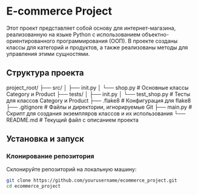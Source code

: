 # E-commerce Project

Этот проект представляет собой основу для интернет-магазина, реализованную на языке Python с использованием объектно-ориентированного программирования (ООП). В проекте созданы классы для категорий и продуктов, а также реализованы методы для управления этими сущностями.

## Структура проекта

project_root/
├── src/
│ ├── init.py
│ └── shop.py # Основные классы Category и Product
├── tests/
│ ├── init.py
│ └── test_shop.py # Тесты для классов Category и Product
├── .flake8 # Конфигурация для flake8
├── .gitignore # Файлы и директории, игнорируемые Git
├── main.py # Скрипт для создания экземпляров классов и их использования
└── README.md # Текущий файл с описанием проекта


## Установка и запуск

### Клонирование репозитория

Склонируйте репозиторий на локальную машину:

```bash
git clone https://github.com/yourusername/ecommerce_project.git
cd ecommerce_project
```

